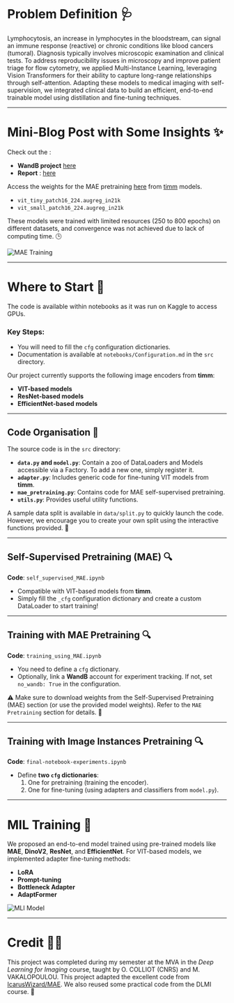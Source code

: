 # Problem Definition 🩺  
Lymphocytosis, an increase in lymphocytes in the bloodstream, can signal an immune response (reactive) or chronic conditions like blood cancers (tumoral). Diagnosis typically involves microscopic examination and clinical tests. To address reproducibility issues in microscopy and improve patient triage for flow cytometry, we applied Multi-Instance Learning, leveraging Vision Transformers for their ability to capture long-range relationships through self-attention. Adapting these models to medical imaging with self-supervision, we integrated clinical data to build an efficient, end-to-end trainable model using distillation and fine-tuning techniques.

---

# Mini-Blog Post with Some Insights ✨  
Check out the : 
- **WandB project** [here](https://api.wandb.ai/links/ii_timm/kpkpu224)
- **Report** : [here](https://drive.google.com/file/d/1Ewp0DFXEhgEjMmSIXJdOwpG5lwtnP4aQ/view)

Access the weights for the MAE pretraining [here](https://drive.google.com/drive/folders/13yrd36hwnCahIzXtedJdakCQZdADHxLd?usp=sharing) from [timm](https://huggingface.co/timm) models.

- `vit_tiny_patch16_224.augreg_in21k`
- `vit_small_patch16_224.augreg_in21k` 

These models were trained with limited resources (250 to 800 epochs) on different datasets, and convergence was not achieved due to lack of computing time. 🕒

![MAE Training](https://github.com/b-ptiste/dlmi/assets/75781257/be0b2723-9ea7-47dc-bc82-26bbad606202)

---

# Where to Start 🚀

The code is available within notebooks as it was run on Kaggle to access GPUs.  
### Key Steps:
- You will need to fill the `cfg` configuration dictionaries.
- Documentation is available at `notebooks/Configuration.md` in the `src` directory.

Our project currently supports the following image encoders from **timm**:
- **VIT-based models**  
- **ResNet-based models**  
- **EfficientNet-based models**  

---

## Code Organisation 📂

The source code is in the `src` directory:
- **`data.py` and `model.py`**: Contain a zoo of DataLoaders and Models accessible via a Factory. To add a new one, simply register it.
- **`adapter.py`**: Includes generic code for fine-tuning VIT models from **timm**.
- **`mae_pretraining.py`**: Contains code for MAE self-supervised pretraining.
- **`utils.py`**: Provides useful utility functions.

A sample data split is available in `data/split.py` to quickly launch the code. However, we encourage you to create your own split using the interactive functions provided. 🎨

---

## Self-Supervised Pretraining (MAE) 🔍

**Code**: `self_supervised_MAE.ipynb`  
- Compatible with VIT-based models from **timm**.  
- Simply fill the `_cfg` configuration dictionary and create a custom DataLoader to start training!

---

## Training with MAE Pretraining 🔍

**Code**: `training_using_MAE.ipynb`  
- You need to define a `cfg` dictionary.  
- Optionally, link a **WandB** account for experiment tracking. If not, set `no_wandb: True` in the configuration.

⚠️ Make sure to download weights from the Self-Supervised Pretraining (MAE) section (or use the provided model weights). Refer to the `MAE Pretraining` section for details. 🔗

---

## Training with Image Instances Pretraining 🔍

**Code**: `final-notebook-experiments.ipynb`  
- Define **two `cfg` dictionaries**:
  1. One for pretraining (training the encoder).  
  2. One for fine-tuning (using adapters and classifiers from `model.py`).  

---

# MIL Training 📝

We proposed an end-to-end model trained using pre-trained models like **MAE**, **DinoV2**, **ResNet**, and **EfficientNet**. For VIT-based models, we implemented adapter fine-tuning methods:  
- **LoRA**  
- **Prompt-tuning**  
- **Bottleneck Adapter**  
- **AdaptFormer**  

![MLI Model](https://github.com/b-ptiste/dlmi/assets/75781257/87914a15-3e35-40a0-8878-5e929ce117e8)

---

# Credit 🙌✨

This project was completed during my semester at the MVA in the *Deep Learning for Imaging* course, taught by O. COLLIOT (CNRS) and M. VAKALOPOULOU. 
This project adapted the excellent code from [IcarusWizard/MAE](https://github.com/IcarusWizard/MAE/tree/main). We also reused some practical code from the DLMI course. 👏
